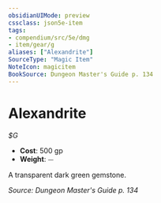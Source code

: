 ```yaml
---
obsidianUIMode: preview
cssclass: json5e-item
tags:
- compendium/src/5e/dmg
- item/gear/g
aliases: ["Alexandrite"]
SourceType: "Magic Item"
NoteIcon: magicitem
BookSource: Dungeon Master's Guide p. 134
---
```

# Alexandrite
*$G*  

- **Cost**: 500 gp
- **Weight**: ⏤

A transparent dark green gemstone.

*Source: Dungeon Master's Guide p. 134*